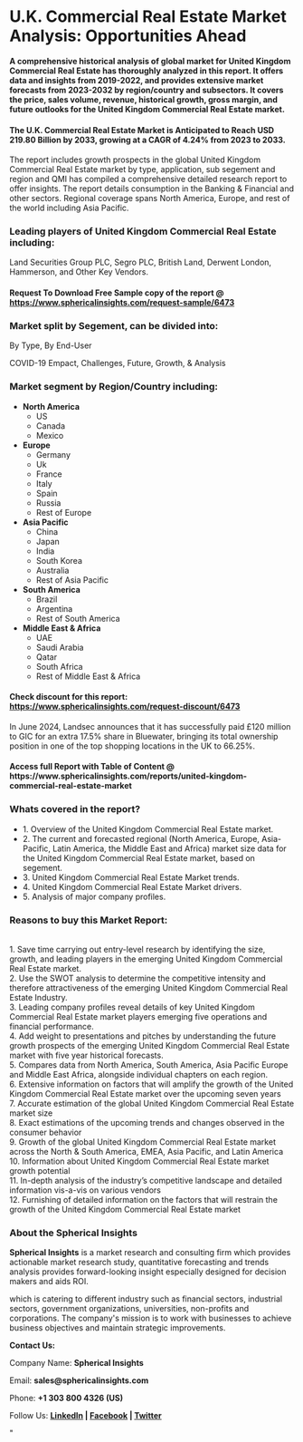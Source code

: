 <h1><strong>U.K. Commercial Real Estate Market Analysis: Opportunities Ahead</strong></h1>
<p><strong>A comprehensive historical analysis of global market for United Kingdom Commercial Real Estate has thoroughly analyzed in this report. It offers data and insights from 2019-2022, and provides extensive market forecasts from 2023-2032 by region/country and subsectors. It covers the price, sales volume, revenue, historical growth, gross margin, and future outlooks for the United Kingdom Commercial Real Estate market.</strong></p>
<h4><strong>The U.K. Commercial Real Estate Market is Anticipated to Reach USD 219.80 Billion by 2033, growing at a CAGR of 4.24% from 2023 to 2033.</strong></h4>
<p>The report includes growth prospects in the global United Kingdom Commercial Real Estate market by type, application, sub segement and region and QMI has compiled a comprehensive detailed research report to offer insights. The report details consumption in the Banking &amp; Financial and other sectors. Regional coverage spans North America, Europe, and rest of the world including Asia Pacific.</p>
<h3><strong>Leading players of United Kingdom Commercial Real Estate including:</strong></h3>
<p>Land Securities Group PLC, Segro PLC, British Land, Derwent London, Hammerson, and Other Key Vendors.</p>
<h4>Request To Download Free Sample copy of the report @ <a href="https://www.sphericalinsights.com/request-sample/6473">https://www.sphericalinsights.com/request-sample/6473</a></h4>
<h3><strong>Market split by Segement, can be divided into:</strong></h3>
<p>By Type, By End-User</p>
<p>COVID-19 Empact, Challenges, Future, Growth, &amp; Analysis</p>
<h3><strong>Market segment by Region/Country including:</strong></h3>
<ul>
<li><strong>North America</strong>
<ul>
<li>US</li>
<li>Canada</li>
<li>Mexico</li>
</ul>
</li>
<li><strong>Europe</strong>
<ul>
<li>Germany</li>
<li>Uk</li>
<li>France</li>
<li>Italy</li>
<li>Spain</li>
<li>Russia</li>
<li>Rest of Europe</li>
</ul>
</li>
<li><strong>Asia Pacific</strong>
<ul>
<li>China</li>
<li>Japan</li>
<li>India</li>
<li>South Korea</li>
<li>Australia</li>
<li>Rest of Asia Pacific</li>
</ul>
</li>
<li><strong>South America</strong>
<ul>
<li>Brazil</li>
<li>Argentina</li>
<li>Rest of South America</li>
</ul>
</li>
<li><strong>Middle East &amp; Africa</strong>
<ul>
<li>UAE</li>
<li>Saudi Arabia</li>
<li>Qatar</li>
<li>South Africa</li>
<li>Rest of Middle East &amp; Africa</li>
</ul>
</li>
</ul>
<h4>Check discount for this report: <a href="https://www.sphericalinsights.com/request-discount/6473">https://www.sphericalinsights.com/request-discount/6473</a></h4>
<p>In June 2024,&nbsp;Landsec announces that it has successfully paid &pound;120 million to GIC for an extra 17.5% share in Bluewater, bringing its total ownership position in one of the top shopping locations in the UK to 66.25%.</p>
<h4>Access full Report with Table of Content @ <a>https://www.sphericalinsights.com/reports/united-kingdom-commercial-real-estate-market</a></h4>
<h3><strong>Whats covered in the report?</strong></h3>
<ul>
<li>1. Overview of the United Kingdom Commercial Real Estate market.</li>
<li>2. The current and forecasted regional (North America, Europe, Asia-Pacific, Latin America, the Middle East and Africa) market size data for the United Kingdom Commercial Real Estate market, based on segement.</li>
<li>3. United Kingdom Commercial Real Estate Market trends.</li>
<li>4. United Kingdom Commercial Real Estate Market drivers.</li>
<li>5. Analysis of major company profiles.</li>
</ul>
<h3><strong>Reasons to buy this Market Report:</strong></h3>
<p><br /> 1. Save time carrying out entry-level research by identifying the size, growth, and leading players in the emerging United Kingdom Commercial Real Estate market.<br /> 2. Use the SWOT analysis to determine the competitive intensity and therefore attractiveness of the emerging United Kingdom Commercial Real Estate Industry.<br /> 3. Leading company profiles reveal details of key United Kingdom Commercial Real Estate market players emerging five operations and financial performance.<br /> 4. Add weight to presentations and pitches by understanding the future growth prospects of the emerging United Kingdom Commercial Real Estate market with five year historical forecasts.<br /> 5. Compares data from North America, South America, Asia Pacific Europe and Middle East Africa, alongside individual chapters on each region.<br /> 6. Extensive information on factors that will amplify the growth of the United Kingdom Commercial Real Estate market over the upcoming seven years<br /> 7. Accurate estimation of the global United Kingdom Commercial Real Estate market size <br /> 8. Exact estimations of the upcoming trends and changes observed in the consumer behavior <br /> 9. Growth of the global United Kingdom Commercial Real Estate market across the North &amp; South America, EMEA, Asia Pacific, and Latin America<br /> 10. Information about United Kingdom Commercial Real Estate market growth potential<br /> 11. In-depth analysis of the industry&rsquo;s competitive landscape and detailed information vis-a-vis on various vendors<br /> 12. Furnishing of detailed information on the factors that will restrain the growth of the United Kingdom Commercial Real Estate market</p>
<h3><strong>About the Spherical Insights</strong></h3>
<p><strong>Spherical Insights</strong> is a market research and consulting firm which provides actionable market research study, quantitative forecasting and trends analysis provides forward-looking insight especially designed for decision makers and aids ROI.</p>
<p>which is catering to different industry such as financial sectors, industrial sectors, government organizations, universities, non-profits and corporations. The company's mission is to work with businesses to achieve business objectives and maintain strategic improvements.</p>
<p><strong>Contact Us:</strong></p>
<p>Company Name: <strong>Spherical Insights</strong></p>
<p>Email: <strong>sales@sphericalinsights.com</strong></p>
<p>Phone: <strong>+1 303 800 4326 (US)</strong></p>
<p>Follow Us: <strong><a href="https://www.linkedin.com/company/spherical-insight/"><u>LinkedIn</u></a> | <a href="https://www.facebook.com/sphericalinsights22"><u>Facebook</u></a> | <a href="https://twitter.com/SInsights_US"><u>Twitter</u></a></strong></p>
<p>"</p>
